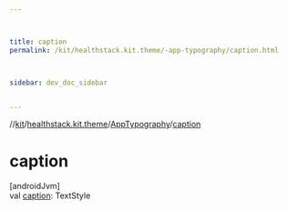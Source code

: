 ```yaml
---



title: caption
permalink: /kit/healthstack.kit.theme/-app-typography/caption.html



sidebar: dev_doc_sidebar


---
```




//[kit](/kit.html)/[healthstack.kit.theme](../index.html)/[AppTypography](index.html)/[caption](caption.html)



# caption



[androidJvm]\
val [caption](caption.html): TextStyle






